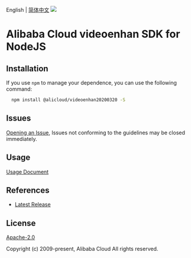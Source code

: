 English | [简体中文](README-CN.md)
![](https://aliyunsdk-pages.alicdn.com/icons/AlibabaCloud.svg)

# Alibaba Cloud videoenhan SDK for NodeJS

## Installation
If you use `npm` to manage your dependence, you can use the following command:

```sh
  npm install @alicloud/videoenhan20200320 -S
```

## Issues
[Opening an Issue](https://github.com/aliyun/alibabacloud-typescript-sdk/issues/new), Issues not conforming to the guidelines may be closed immediately.

## Usage
[Usage Document](https://github.com/aliyun/alibabacloud-typescript-sdk/blob/master/docs/Usage-EN.md#quick-examples)

## References
* [Latest Release](https://github.com/aliyun/alibabacloud-typescript-sdk/)

## License
[Apache-2.0](http://www.apache.org/licenses/LICENSE-2.0)

Copyright (c) 2009-present, Alibaba Cloud All rights reserved.
